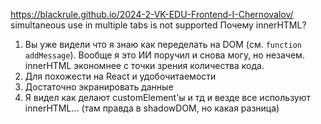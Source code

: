 https://blackrule.github.io/2024-2-VK-EDU-Frontend-I-Chernovalov/  
simultaneous use in multiple tabs is not supported
Почему innerHTML?
1) Вы уже видели что я знаю как переделать на DOM (см. `function addMessage`). Вообще я это ИИ поручил и снова могу, но незачем. innerHTML экономнее с точки зрения количества кода.
2) Для похожести на React и удобочитаемости
3) Достаточно экранировать данные
4) Я видел как делают customElement'ы и тд и везде все используют innerHTML... (там правда в shadowDOM, но какая разница)
